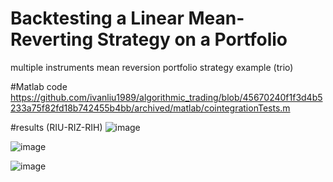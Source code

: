 # Backtesting a Linear Mean-Reverting Strategy on a Portfolio
multiple instruments mean reversion portfolio strategy example (trio)

#Matlab code
https://github.com/ivanliu1989/algorithmic_trading/blob/45670240f1f3d4b5233a75f82fd18b742455b4bb/archived/matlab/cointegrationTests.m

#results (RIU-RIZ-RIH)
![image](https://user-images.githubusercontent.com/54414784/135768635-c3fa4902-adce-4959-bc1d-c839f7e8e930.png)

![image](https://user-images.githubusercontent.com/54414784/135768636-97398623-d653-4e59-b57e-6213325c2015.png)

![image](https://user-images.githubusercontent.com/54414784/135768641-cdee7379-4243-4b1b-aff4-070cc03c760d.png)

